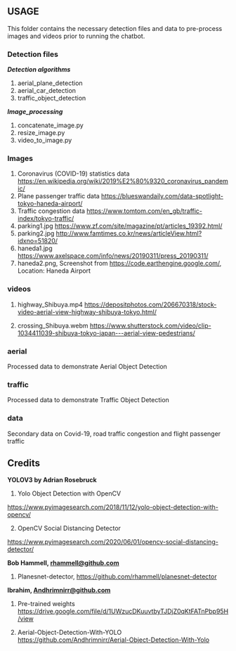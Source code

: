 ## USAGE
This folder contains the necessary detection files and data to pre-process images and videos prior to running the chatbot.

### Detection files

***Detection algorithms***

1. aerial_plane_detection
2. aerial_car_detection	
3. traffic_object_detection

***Image_processing***

1. concatenate_image.py
2. resize_image.py
3. video_to_image.py
	
### Images

1. Coronavirus (COVID-19) statistics data https://en.wikipedia.org/wiki/2019%E2%80%9320_coronavirus_pandemic/
2. Plane passenger traffic data https://blueswandaily.com/data-spotlight-tokyo-haneda-airport/
3. Traffic congestion data https://www.tomtom.com/en_gb/traffic-index/tokyo-traffic/
4. parking1.jpg https://www.zf.com/site/magazine/pt/articles_19392.html/
5. parking2.jpg http://www.famtimes.co.kr/news/articleView.html?idxno=51820/
6. haneda1.jpg https://www.axelspace.com/info/news/20190311/press_20190311/
7. haneda2.png, Screenshot from https://code.earthengine.google.com/, Location: Haneda Airport

### videos

1. highway_Shibuya.mp4 https://depositphotos.com/206670318/stock-video-aerial-view-highway-shibuya-tokyo.html/

2. crossing_Shibuya.webm https://www.shutterstock.com/video/clip-1034411039-shibuya-tokyo-japan---aerial-view-pedestrians/

### aerial

Processed data to demonstrate Aerial Object Detection

### traffic

Processed data to demonstrate Traffic Object Detection

### data

Secondary data on Covid-19, road traffic congestion and flight passenger traffic

## Credits

**YOLOV3 by Adrian Rosebruck**
1. Yolo Object Detection with OpenCV

https://www.pyimagesearch.com/2018/11/12/yolo-object-detection-with-opencv/

2. OpenCV Social Distancing Detector

https://www.pyimagesearch.com/2020/06/01/opencv-social-distancing-detector/

**Bob Hammell, rhammell@github.com**

1. Planesnet-detector, https://github.com/rhammell/planesnet-detector

**Ibrahim, Andhrimnirr@github.com**

1. Pre-trained weights https://drive.google.com/file/d/1UWzucDKuuvtbyTJDjZ0qKtFATnPbp95H/view

2. Aerial-Object-Detection-With-YOLO 
https://github.com/Andhrimnirr/Aerial-Object-Detection-With-Yolo
